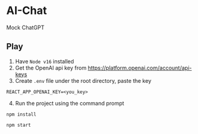 # AI-Chat

Mock ChatGPT

## Play
1. Have ```Node v16``` installed
2. Get the OpenAI api key from https://platform.openai.com/account/api-keys
3. Create ```.env``` file under the root directory, paste the key
```
REACT_APP_OPENAI_KEY=<you_key>
```
4. Run the project using the command prompt
```
npm install
```
```
npm start
```
